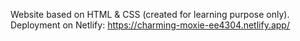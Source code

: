 Website based on HTML & CSS (created for learning purpose only).
Deployment on Netlify: https://charming-moxie-ee4304.netlify.app/
